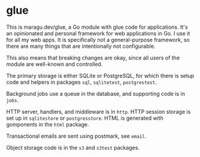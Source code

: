 # glue

This is maragu.dev/glue, a Go module with glue code for applications. It's an opinionated and personal framework for web applications in Go. I use it for all my web apps. It is specifically not a general-purpose framework, so there are many things that are intentionally not configurable.

This also means that breaking changes are okay, since all users of the module are well-known and controlled.

The primary storage is either SQLite or PostgreSQL, for which there is setup code and helpers in packages `sql`, `sqlitetest`, `postgrestest`.

Background jobs use a queue in the database, and supporting code is in `jobs`.

HTTP server, handlers, and middleware is in `http`. HTTP session storage is set up in `sqlitestore` or `postgresstore`. HTML is generated with gomponents in the `html` package.

Transactional emails are sent using postmark, see `email`.

Object storage code is in the `s3` and `s3test` packages.
